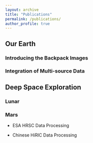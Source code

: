 ```yaml
---
layout: archive
title: "Publications"
permalink: /publications/
author_profile: true
---
```



## Our Earth
### Introducing the Backpack Images

### Integration of Multi-source Data

## Deep Space Exploration
### Lunar

### Mars
- ESA HRSC Data Processing

- Chinese HiRIC  Data Processing

